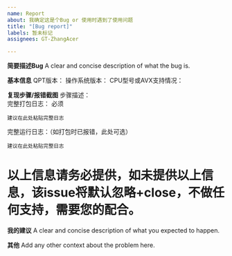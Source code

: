 ```yaml
---
name: Report
about: 我确定这是个Bug or 使用时遇到了使用问题
title: "[Bug report]"
labels: 暂未标记
assignees: GT-ZhangAcer

---
```


**简要描述Bug**
A clear and concise description of what the bug is.

**基本信息**
QPT版本：
操作系统版本：
CPU型号或AVX支持情况：  

**复现步骤/报错截图**
步骤描述：  
完整打包日志：  必须  
```
建议在此处粘贴完整日志
```

完整运行日志：（如打包时已报错，此处可选）  
```
建议在此处粘贴完整日志
```

# 以上信息请务必提供，如未提供以上信息，该issue将默认忽略+close，不做任何支持，需要您的配合。

**我的建议**
A clear and concise description of what you expected to happen.


**其他**
Add any other context about the problem here.
